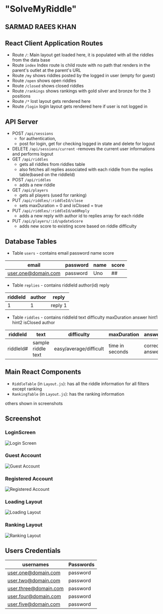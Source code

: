 # "SolveMyRiddle"

## SARMAD RAEES KHAN

## React Client Application Routes

- Route `/`: Main layout get loaded here, it is populated with all the riddles from the data base
- Route `index` Index route is child route with no path that renders in the parent's outlet at the parent's URL
- Route `/my` shows riddles posted by the logged in user (empty for guest)
- Route `/open` shows open riddles
- Route `/closed` shows closed riddles
- Route `/rankings` shows rankings with gold silver and bronze for the 3 positions
- Route `/*` lost layout gets rendered here
- Route `/login` login layout gets rendered here if user is not logged in

## API Server

- POST `/api/sessions`
  - for authentication,
  - post for login, get for checking logged in state and delete for logout
- DELETE `/api/sessions/current`
  -removes the current user informations and performs logout
- GET `/api/riddles`
  - gets all riddles from riddles table
  - also fetches all replies associated with each riddle from the replies table(based on the riddleId)
- POST `/api/riddles`
  - adds a new riddle
- GET `/api/players`
  - gets all players (used for ranking)
- PUT `/api/riddles/:riddleId/close`
  - sets maxDuration = 0 and isClosed = true
- PUT `/api/riddles/:riddleId/addReply`
  - adds a new reply with author id to replies array for each riddle
- PUT `/api/players/:id/updateScore`
  - adds new score to existing score based on riddle difficulty

## Database Tables

- Table `users` - contains email password name score

| email               | password | name | score |
| ------------------- | -------- | ---- | ----- |
| user.one@domain.com | password | Uno  | ##    |

- Table `replies` - contains riddleId author(id) reply

| riddleId | author | reply   |
| -------- | ------ | ------- |
| 1        | 1      | reply 1 |

- Table `riddles` - contains riddleId text difficulty maxDuration answer hint1 hint2 isClosed author

| riddleId  | text               | difficulty             | maxDuration     | answer         | hint1  | hint2  | isClosed | author    |
| --------- | ------------------ | ---------------------- | --------------- | -------------- | ------ | ------ | -------- | --------- |
| riddleId# | sample riddle text | easy/average/difficult | time in seconds | correct answer | hint a | hint b | 0/1      | authorId# |

## Main React Components

- `RiddleTable` (in `Layout.js`): has all the riddle information for all filters except ranking
- `RankingTable` (in `Layout.js`): has the ranking information

others shown in screenshots

## Screenshot

### LoginScreen

![Login Screen](../exam2-riddles-sarmadrkhan/client/src/assets/jpg/loginSS.png)

### Guest Account

![Guest Account](../exam2-riddles-sarmadrkhan/client/src/assets/jpg/guestAccountSS.png)

### Registered Account

![Registered Account](../exam2-riddles-sarmadrkhan/client/src/assets/jpg/registeredAccountSS.png)

### Loading Layout

![Loading Layout](../exam2-riddles-sarmadrkhan/client/src/assets/jpg/loadingSS.png)

### Ranking Layout

![Ranking Layout](../exam2-riddles-sarmadrkhan/client/src/assets/jpg/rankingSS.png)

## Users Credentials

| usernames             | Passwords |
| --------------------- | --------- |
| user.one@domain.com   | password  |
| user.two@domain.com   | password  |
| user.three@domain.com | password  |
| user.four@domain.com  | password  |
| user.five@domain.com  | password  |

